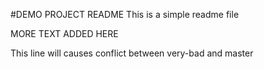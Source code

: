 #DEMO PROJECT README
This is a simple readme file

MORE TEXT ADDED HERE

This line will causes conflict between very-bad and master